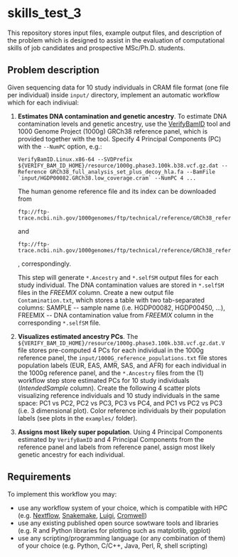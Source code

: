 # skills_test_3

This repository stores input files, example output files, and description of the problem which is designed to assist in the evaluation of computational skills of job candidates and prospective MSc/Ph.D. students.

## Problem description

Given sequencing data for 10 study individuals in CRAM file format (one file per individual) inside `input/` directory, implement an automatic workflow which for each indiviual:
1. **Estimates DNA contamination and genetic ancestry**. To estimate DNA contamination levels and genetic ancestry, use the [VerifyBamID](https://github.com/Griffan/VerifyBamID) tool and 1000 Genome Project (1000g) GRCh38 reference panel, which is provided together with the tool. Specify 4 Principal Components (PC) with the `--NumPC` option, e.g.:
    
    ```
    VerifyBamID.Linux.x86-64 --SVDPrefix ${VERIFY_BAM_ID_HOME}/resource/1000g.phase3.100k.b38.vcf.gz.dat --Reference GRCh38_full_analysis_set_plus_decoy_hla.fa --BamFile `input/HGDP00082.GRCh38.low_coverage.cram` --NumPC 4 ...
    ``` 
    The human genome reference file and its index can be downloaded from
    ```
    ftp://ftp-trace.ncbi.nih.gov/1000genomes/ftp/technical/reference/GRCh38_reference_genome/GRCh38_full_analysis_set_plus_decoy_hla.fa
    ```
    and
    ```
    ftp://ftp-trace.ncbi.nih.gov/1000genomes/ftp/technical/reference/GRCh38_reference_genome/GRCh38_full_analysis_set_plus_decoy_hla.fa.fai
    ```
    , correspondingly.
    
    This step will generate `*.Ancestry` and `*.selfSM` output files for each study individual. The DNA contamination values are stored in `*.selfSM` files in the *FREEMIX* column. Create a new output file `Contamination.txt`, which stores a table with two tab-separated columns: SAMPLE -- sample name (i.e. HGDP00082, HGDP00450, ...), FREEMIX -- DNA contamination value from *FREEMIX* column in the corresponding `*.selfSM` file.

2. **Visualizes estimated ancestry PCs**. The `${VERIFY_BAM_ID_HOME}/resource/1000g.phase3.100k.b38.vcf.gz.dat.V` file stores pre-computed 4 PCs for each individual in the 1000g reference panel, the `input/1000G_reference_populations.txt` file stores population labels (EUR, EAS, AMR, SAS, and AFR) for each individual in the 1000g reference panel, and the `*.Ancestry` files from the (1) workflow step store estimated PCs for 10 study individuals (*IntendedSample* column). Create the following 4 scatter plots visualizing reference individuals and 10 study individuals in the same space: PC1 vs PC2, PC2 vs PC3, PC3 vs PC4, and PC1 vs PC2 vs PC3 (i.e. 3 dimensional plot). Color reference individuals by their population labels (see plots in the `examples/` folder).

3. **Assigns most likely super population**. Using 4 Principal Components estimated by `VerifyBamID` and 4 Principal Components from the reference panel and labels from reference panel, assign most likely genetic ancestry for each individual.


## Requirements

To implement this workflow you may:
- use any workflow system of your choice, which is compatible with HPC (e.g. [Nextflow](https://www.nextflow.io), [Snakemake](https://snakemake.readthedocs.io/en/stable/), [Luigi](https://github.com/spotify/luigi), [Cromwell](https://cromwell.readthedocs.io/en/stable/))
- use any existing published open source sowtware tools and libraries (e.g. R and Python libraries for plotting such as matplotlib, ggplot)
- use any scripting/programming language (or any combination of them) of your choice (e.g. Python, C/C++, Java, Perl, R, shell scripting)

